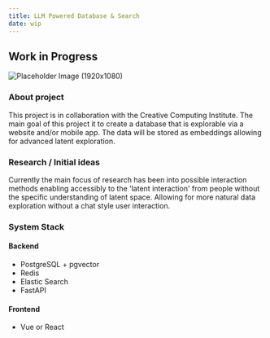 ```yaml
---
title: LLM Powered Database & Search
date: wip
---
```


## Work in Progress

![Placeholder Image (1920x1080)](https://placehold.co/1920x1080)

### About project

This project is in collaboration with the Creative Computing Institute. The main goal of this project it to create a database that is explorable via a website and/or mobile app. The data will be stored as embeddings allowing for advanced latent exploration.

### Research / Initial ideas

Currently the main focus of research has been into possible interaction methods enabling accessibly to the 'latent interaction' from people without the specific understanding of latent space. Allowing for more natural data exploration without a chat style user interaction.

### System Stack

#### Backend

- PostgreSQL + pgvector
- Redis
- Elastic Search
- FastAPI

#### Frontend

- Vue or React
